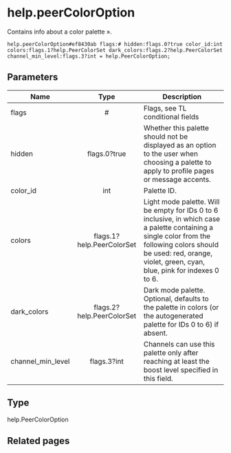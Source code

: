# help.peerColorOption
Contains info about a color palette ».

```
help.peerColorOption#ef8430ab flags:# hidden:flags.0?true color_id:int colors:flags.1?help.PeerColorSet dark_colors:flags.2?help.PeerColorSet channel_min_level:flags.3?int = help.PeerColorOption;
```

## Parameters
| Name | Type | Description |
| ---- | :----: | ----------- |
| flags | # | Flags, see TL conditional fields |
| hidden | flags.0?true | Whether this palette should not be displayed as an option to the user when choosing a palette to apply to profile pages or message accents. |
| color_id | int | Palette ID. |
| colors | flags.1?help.PeerColorSet | Light mode palette. Will be empty for IDs 0 to 6 inclusive, in which case a palette containing a single color from the following colors should be used: red, orange, violet, green, cyan, blue, pink for indexes 0 to 6. |
| dark_colors | flags.2?help.PeerColorSet | Dark mode palette. Optional, defaults to the palette in colors (or the autogenerated palette for IDs 0 to 6) if absent. |
| channel_min_level | flags.3?int | Channels can use this palette only after reaching at least the boost level specified in this field. |


## Type
help.PeerColorOption

## Related pages

